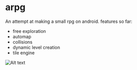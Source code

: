 # arpg

An attempt at making a small rpg on android.
features so far: 
- free exploration
- automap
- collisions
- dynamic level creation
- tile engine

![Alt text](?raw=true "Optional Title")

